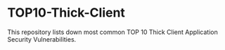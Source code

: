 # TOP10-Thick-Client
This repository lists down most common TOP 10 Thick Client Application Security Vulnerabilities. 
